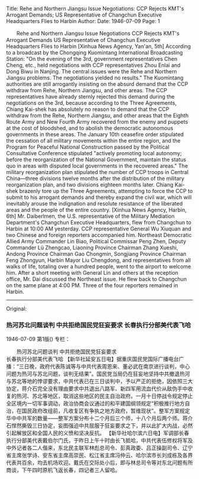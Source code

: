 Title: Rehe and Northern Jiangsu Issue Negotiations: CCP Rejects KMT's Arrogant Demands; US Representative of Changchun Executive Headquarters Flies to Harbin
Author:
Date: 1946-07-09
Page: 1

　　Rehe and Northern Jiangsu Issue Negotiations
    CCP Rejects KMT's Arrogant Demands
    US Representative of Changchun Executive Headquarters Flies to Harbin
    [Xinhua News Agency, Yan'an, 5th] According to a broadcast by the Chongqing Kuomintang International Broadcasting Station: "On the evening of the 3rd, government representatives Chen Cheng, etc., held negotiations with CCP representatives Zhou Enlai and Dong Biwu in Nanjing. The central issues were the Rehe and Northern Jiangsu problems. The negotiations yielded no results." The Kuomintang authorities are still arrogantly insisting on the absurd demand that the CCP withdraw from Rehe, Northern Jiangsu, and other areas. The CCP representatives have already sternly rejected this demand during the negotiations on the 3rd, because according to the Three Agreements, Chiang Kai-shek has absolutely no reason to demand that the CCP withdraw from the Rehe, Northern Jiangsu, and other areas that the Eighth Route Army and New Fourth Army recovered from the enemy and puppets at the cost of bloodshed, and to abolish the democratic autonomous governments in these areas. The January 10th ceasefire order stipulated the cessation of all military movements within the entire region, and the Program for Peaceful National Construction passed by the Political Consultative Conference stipulated "actively promoting local autonomy; before the reorganization of the National Government, maintain the status quo in areas with disputed local governments in the recovered areas." The military reorganization plan stipulated the number of CCP troops in Central China—three divisions twelve months after the distribution of the military reorganization plan, and two divisions eighteen months later. Chiang Kai-shek brazenly tore up the Three Agreements, attempting to force the CCP to submit to his arrogant demands and thereby expand the civil war, which will inevitably arouse the indignation and resolute resistance of the liberated areas and the people of the entire country.
    [Xinhua News Agency, Harbin, 6th] Mr. Daiberlmen, the U.S. representative of the Military Mediation Department's Changchun Executive Headquarters, flew from Changchun to Harbin at 10:00 AM yesterday. CCP representative General Wu Xiuquan and two Chinese and foreign reporters accompanied him. Northeast Democratic Allied Army Commander Lin Biao, Political Commissar Peng Zhen, Deputy Commander Lü Zhengcao, Liaoning Province Chairman Zhang Xueshi, Andong Province Chairman Gao Chongmin, Songjiang Province Chairman Feng Zhongyun, Harbin Mayor Liu Chengdong, and representatives from all walks of life, totaling over a hundred people, went to the airport to welcome him. After a short meeting with General Lin and others at the reception office, Mr. Dai discussed the Northeast issue. He flew back to Changchun on the same plane at 4:00 PM. Three of the four reporters remained in Harbin.



<hr /> 

Original: 


### 热河苏北问题谈判  中共拒绝国民党狂妄要求  长春执行分部美代表飞哈

1946-07-09
第1版()
专栏：

　　热河苏北问题谈判
    中共拒绝国民党狂妄要求       
    长春执行分部美代表飞哈
    【新华社延安五日电】据重庆国民党国际广播电台广播：“三日晚，政府代表陈诚等与中共代表周恩来、董必武在南京进行谈判，中心问题为热河与苏北问题，谈判无结果”。国民党当局仍在狂妄地坚持中共撤退热河与苏北等地的悖谬要求，中共代表已在三日谈判中，予以严正的拒绝，因依照三大协定，蒋介石完全没有理由要求中共退出八路军、新四军用流血代价从敌伪手中收复的热河、苏北等地区，取消这些地区的民主自治政府。一月十日停战令规定停止全区境内一切军事调动，政治协商会议通过的和平建国纲领规定“积极推行地方自治，在国民政府改组前，凡收复区有争执之地方政府，暂维现状”。整军方案规定华中中共军的数量——整军方案分布十二个月后三个师，十八个月后两个师。蒋介石悍然撕毁三日协定，妄图强迫中共屈服于狂妄要求之下，并以此扩大内战，必然引起解放区和全国人民的义愤和坚决反抗。
    【新华社哈尔滨六日电】军调部长春执行分部美代表戴伯尔门氏，于昨日上午十时由长飞抵哈，中共代表伍修权将军及中外记者各二人偕来，东北民主联军林彪总司令、彭真政委、吕正操副司令、辽宁省主席张学诗、安东省主席高崇民、松江省主席冯仲云、哈尔滨市长刘成栋及各界代表共百余，均去机场欢迎。戴氏在交际处小后，即与林总司令等对东北问题有所商谈，下午四时原机飞返长春，四记者三人留哈。
